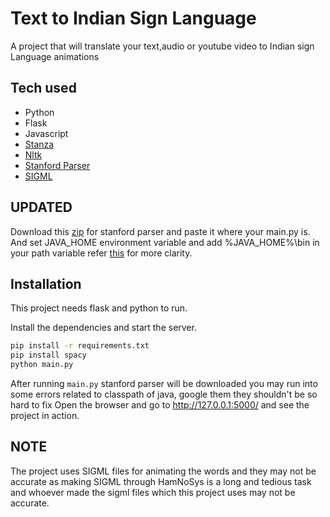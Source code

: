 # Text to Indian Sign Language

A project that will translate your text,audio or youtube video to Indian sign Language animations

## Tech used

- Python
- Flask 
- Javascript
- [Stanza](https://stanfordnlp.github.io/stanza/)
- [Nltk](https://www.nltk.org/)
- [Stanford Parser](https://nlp.stanford.edu/software/lex-parser.shtml)
- [SIGML](https://vh.cmp.uea.ac.uk/index.php/SiGML)

## UPDATED
Download this [zip](https://drive.google.com/file/d/1lEafb759ZbA33VNvwZOr0fznhtC4Kf4P/view) for stanford parser
and paste it where your main.py is.
And set JAVA_HOME environment variable and add %JAVA_HOME%\bin in your path variable 
refer [this](https://github.com/shoebham/text_to_isl/issues/11) for more clarity.


## Installation
This project needs flask and python to run.

Install the dependencies and start the server.

```sh
pip install -r requirements.txt
pip install spacy
python main.py
```


After running ```main.py``` stanford parser will be downloaded 
you may run into some errors related to classpath of java, google them they shouldn't be so hard to fix 
Open the browser and go to http://127.0.0.1:5000/  and see the project in action.

## NOTE
The project uses SIGML files for animating the words and they may not be accurate as making SIGML through HamNoSys is a long and tedious task and whoever made the sigml files which this project uses may not be accurate. 

